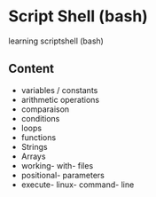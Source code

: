 # Script Shell (bash)

learning scriptshell (bash)

## Content

- variables / constants
- arithmetic operations
- comparaison
- conditions
- loops
- functions
- Strings
- Arrays
- working- with- files
- positional- parameters
- execute- linux- command- line

